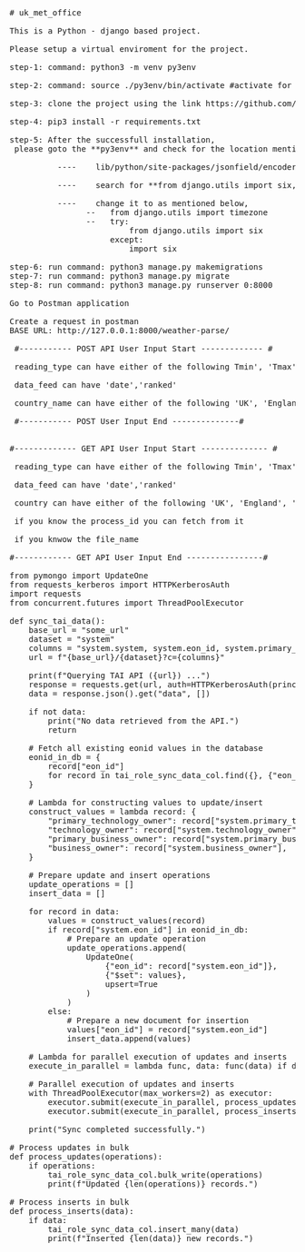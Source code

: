 <pre>
# uk_met_office<br>
This is a Python - django based project.<br>
Please setup a virtual enviroment for the project.<br>
step-1: command: python3 -m venv py3env<br>
step-2: command: source ./py3env/bin/activate #activate for deactivate use command: deactivate<br>
step-3: clone the project using the link https://github.com/mdhussain7/uk_met_office.git<br>
step-4: pip3 install -r requirements.txt<br>
step-5: After the successfull installation, <br> please goto the **py3env** and check for the location mentioned below <br>
          ----    lib/python/site-packages/jsonfield/encoder.py<br>
          ----    search for **from django.utils import six, timezone** <br>
          ----    change it to as mentioned below,
                --   from django.utils import timezone
                --   try:
                         from django.utils import six
                     except:
                         import six

step-6: run command: python3 manage.py makemigrations
step-7: run command: python3 manage.py migrate
step-8: run command: python3 manage.py runserver 0:8000

Go to Postman application

Create a request in postman
BASE URL: http://127.0.0.1:8000/weather-parse/

 #----------- POST API User Input Start ------------- #<br>
 reading_type can have either of the following Tmin', 'Tmax', 'Tmean', 'Rainfall', 'Sunshine','Raindays1mm','AirFrost'<br>
 data_feed can have 'date','ranked'<br>
 country_name can have either of the following 'UK', 'England', 'Wales', 'Scotland','Northern_Ireland','England_and_Wales','England_N','England_S','Scotland_N','Scotland_E','Scotland_W','England_E_and_NE','England_NW_and_N_Wales','Midlands','East_Anglia','England_SW_and_S_Wales','England_SE_and_Central_S' <br>
 #----------- POST User Input End --------------#


#------------- GET API User Input Start -------------- #<br>
 reading_type can have either of the following Tmin', 'Tmax', 'Tmean', 'Rainfall', 'Sunshine','Raindays1mm','AirFrost' <br>
 data_feed can have 'date','ranked'<br>
 country can have either of the following 'UK', 'England', 'Wales', 'Scotland','Northern_Ireland','England_and_Wales','England_N','England_S','Scotland_N','Scotland_E','Scotland_W','England_E_and_NE','England_NW_and_N_Wales','Midlands','East_Anglia','England_SW_and_S_Wales','England_SE_and_Central_S' <br>
 if you know the process_id you can fetch from it <br>
 if you knwow the file_name <br>
#------------ GET API User Input End ----------------#

from pymongo import UpdateOne
from requests_kerberos import HTTPKerberosAuth
import requests
from concurrent.futures import ThreadPoolExecutor

def sync_tai_data():
    base_url = "some_url"
    dataset = "system"
    columns = "system.system, system.eon_id, system.primary_technology_owner, system.technology_owner, system.primary_business_owner, system.business_owner"
    url = f"{base_url}/{dataset}?c={columns}"

    print(f"Querying TAI API ({url}) ...")
    response = requests.get(url, auth=HTTPKerberosAuth(principal=""), timeout=60)
    data = response.json().get("data", [])

    if not data:
        print("No data retrieved from the API.")
        return

    # Fetch all existing eonid values in the database
    eonid_in_db = {
        record["eon_id"]
        for record in tai_role_sync_data_col.find({}, {"eon_id": 1, "_id": 0})
    }

    # Lambda for constructing values to update/insert
    construct_values = lambda record: {
        "primary_technology_owner": record["system.primary_technology_owner"],
        "technology_owner": record["system.technology_owner"],
        "primary_business_owner": record["system.primary_business_owner"],
        "business_owner": record["system.business_owner"],
    }

    # Prepare update and insert operations
    update_operations = []
    insert_data = []

    for record in data:
        values = construct_values(record)
        if record["system.eon_id"] in eonid_in_db:
            # Prepare an update operation
            update_operations.append(
                UpdateOne(
                    {"eon_id": record["system.eon_id"]},
                    {"$set": values},
                    upsert=True
                )
            )
        else:
            # Prepare a new document for insertion
            values["eon_id"] = record["system.eon_id"]
            insert_data.append(values)

    # Lambda for parallel execution of updates and inserts
    execute_in_parallel = lambda func, data: func(data) if data else None

    # Parallel execution of updates and inserts
    with ThreadPoolExecutor(max_workers=2) as executor:
        executor.submit(execute_in_parallel, process_updates, update_operations)
        executor.submit(execute_in_parallel, process_inserts, insert_data)

    print("Sync completed successfully.")

# Process updates in bulk
def process_updates(operations):
    if operations:
        tai_role_sync_data_col.bulk_write(operations)
        print(f"Updated {len(operations)} records.")

# Process inserts in bulk
def process_inserts(data):
    if data:
        tai_role_sync_data_col.insert_many(data)
        print(f"Inserted {len(data)} new records.")


</pre>

